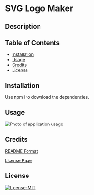 # SVG Logo Maker

## Description


## Table of Contents

- [Installation](#installation)
- [Usage](#usage)
- [Credits](#credits)
- [License](#license)

## Installation

Use npm i to download the dependencies.

## Usage



![Photo of application usage](./photos/screenshot9.png)


## Credits

<a href="https://coding-boot-camp.github.io/full-stack/github/professional-readme-guide">README Format</a> 

<a href="https://gist.github.com/lukas-h/2a5d00690736b4c3a7ba">License Page</a> 

## License

[![License: MIT](https://img.shields.io/badge/License-MIT-yellow.svg)](https://opensource.org/licenses/MIT)
